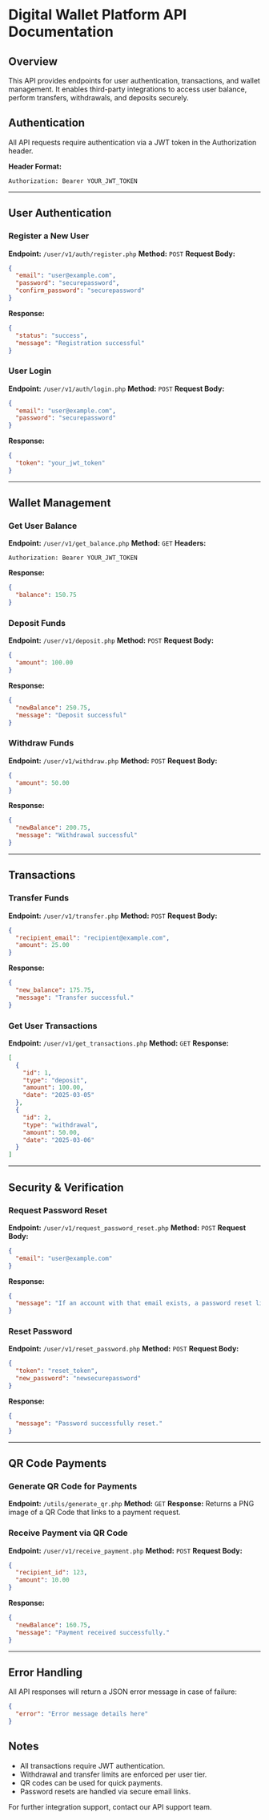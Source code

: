 # Digital Wallet Platform API Documentation

## Overview
This API provides endpoints for user authentication, transactions, and wallet management. It enables third-party integrations to access user balance, perform transfers, withdrawals, and deposits securely.

## Authentication
All API requests require authentication via a JWT token in the Authorization header.

**Header Format:**
```http
Authorization: Bearer YOUR_JWT_TOKEN
```

---

## User Authentication
### Register a New User
**Endpoint:** `/user/v1/auth/register.php`
**Method:** `POST`
**Request Body:**
```json
{
  "email": "user@example.com",
  "password": "securepassword",
  "confirm_password": "securepassword"
}
```
**Response:**
```json
{
  "status": "success",
  "message": "Registration successful"
}
```

### User Login
**Endpoint:** `/user/v1/auth/login.php`
**Method:** `POST`
**Request Body:**
```json
{
  "email": "user@example.com",
  "password": "securepassword"
}
```
**Response:**
```json
{
  "token": "your_jwt_token"
}
```

---

## Wallet Management
### Get User Balance
**Endpoint:** `/user/v1/get_balance.php`
**Method:** `GET`
**Headers:**
```http
Authorization: Bearer YOUR_JWT_TOKEN
```
**Response:**
```json
{
  "balance": 150.75
}
```

### Deposit Funds
**Endpoint:** `/user/v1/deposit.php`
**Method:** `POST`
**Request Body:**
```json
{
  "amount": 100.00
}
```
**Response:**
```json
{
  "newBalance": 250.75,
  "message": "Deposit successful"
}
```

### Withdraw Funds
**Endpoint:** `/user/v1/withdraw.php`
**Method:** `POST`
**Request Body:**
```json
{
  "amount": 50.00
}
```
**Response:**
```json
{
  "newBalance": 200.75,
  "message": "Withdrawal successful"
}
```

---

## Transactions
### Transfer Funds
**Endpoint:** `/user/v1/transfer.php`
**Method:** `POST`
**Request Body:**
```json
{
  "recipient_email": "recipient@example.com",
  "amount": 25.00
}
```
**Response:**
```json
{
  "new_balance": 175.75,
  "message": "Transfer successful."
}
```

### Get User Transactions
**Endpoint:** `/user/v1/get_transactions.php`
**Method:** `GET`
**Response:**
```json
[
  {
    "id": 1,
    "type": "deposit",
    "amount": 100.00,
    "date": "2025-03-05"
  },
  {
    "id": 2,
    "type": "withdrawal",
    "amount": 50.00,
    "date": "2025-03-06"
  }
]
```

---

## Security & Verification
### Request Password Reset
**Endpoint:** `/user/v1/request_password_reset.php`
**Method:** `POST`
**Request Body:**
```json
{
  "email": "user@example.com"
}
```
**Response:**
```json
{
  "message": "If an account with that email exists, a password reset link has been sent."
}
```

### Reset Password
**Endpoint:** `/user/v1/reset_password.php`
**Method:** `POST`
**Request Body:**
```json
{
  "token": "reset_token",
  "new_password": "newsecurepassword"
}
```
**Response:**
```json
{
  "message": "Password successfully reset."
}
```

---

## QR Code Payments
### Generate QR Code for Payments
**Endpoint:** `/utils/generate_qr.php`
**Method:** `GET`
**Response:**
Returns a PNG image of a QR Code that links to a payment request.

### Receive Payment via QR Code
**Endpoint:** `/user/v1/receive_payment.php`
**Method:** `POST`
**Request Body:**
```json
{
  "recipient_id": 123,
  "amount": 10.00
}
```
**Response:**
```json
{
  "newBalance": 160.75,
  "message": "Payment received successfully."
}
```

---

## Error Handling
All API responses will return a JSON error message in case of failure:
```json
{
  "error": "Error message details here"
}
```

## Notes
- All transactions require JWT authentication.
- Withdrawal and transfer limits are enforced per user tier.
- QR codes can be used for quick payments.
- Password resets are handled via secure email links.

For further integration support, contact our API support team.
